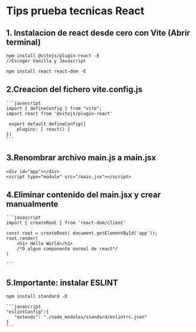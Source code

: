 # Tips prueba tecnicas React

## 1. Instalacion de react desde cero con Vite (Abrir terminal)

````
npm install @vitejs/plugin-react -E
//Escoger Vanilla y Javascript

npm install react react-dom -E

````

## 2.Creacion del fichero vite.config.js

````
```javascript
import { defineConfig } from "vite";
import react from '@vitejs/plugin-react'

 export default defineConfig({ 
    plugins: [ react() ] 
})
```
````

## 3.Renombrar archivo main.js a main.jsx

````
<div id="app"></div>
<script type="module" src="/main.jsx"></script>
````

## 4.Eliminar contenido del main.jsx y crear manualmente

````
```javascript
import { createRoot } from 'react-dom/client'

const root = createRoot( document.getElementById('app'));
root.render(
    <h1> Hello World</h1>
    /*O algun componente normal de react*/
)

```
````

## 5.Importante: instalar ESLINT
````
npm install standard -D
````

````
```javascript
"eslintConfig":{
   "extends": "./node_modules/standard/eslintrc.json"
}
```
````
